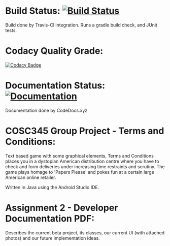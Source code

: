 # Build Status: [![Build Status](https://travis-ci.org/RedSoutherly/tac.svg?branch=master)](https://travis-ci.org/RedSoutherly/tac)
Build done by Travis-CI integration. Runs a gradle build check, and JUnit tests.

# Codacy Quality Grade:
[![Codacy Badge](https://api.codacy.com/project/badge/Grade/33aa73ec0a97462e9209fe6ef4c94abf)](https://app.codacy.com/manual/RedSoutherly/tac?utm_source=github.com&utm_medium=referral&utm_content=RedSoutherly/tac&utm_campaign=Badge_Grade_Dashboard)

# Documentation Status: [![Documentation](https://codedocs.xyz/RedSoutherly/tac.svg)](https://codedocs.xyz/RedSoutherly/tac/)
Documentation done by CodeDocs.xyz

# COSC345 Group Project - Terms and Conditions:
Text based game with some graphical elements, Terms and Conditions places you in a dystopian American distribution centre where you have to check and form deliveries under increasing time restraints and scrutiny. The game plays homage to 'Papers Please' and pokes fun at a certain large American online retailer.

Written in Java using the Android Studio IDE.

# Assignment 2 - Developer Documentation PDF: 
Describes the current beta project, its classes, our current UI (with attached photos) and our future implementation ideas.
